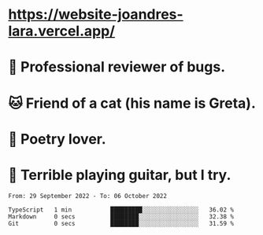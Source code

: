 # https://website-joandres-lara.vercel.app/
# 🐛 Professional reviewer of bugs.
# 🐱 Friend of a cat (his name is Greta).
# 📜 Poetry lover.
# 🎸 Terrible playing guitar, but I try.

<!--START_SECTION:waka-->

```text
From: 29 September 2022 - To: 06 October 2022

TypeScript   1 min           █████████░░░░░░░░░░░░░░░░   36.02 %
Markdown     0 secs          ████████░░░░░░░░░░░░░░░░░   32.38 %
Git          0 secs          ████████░░░░░░░░░░░░░░░░░   31.59 %
```

<!--END_SECTION:waka-->
